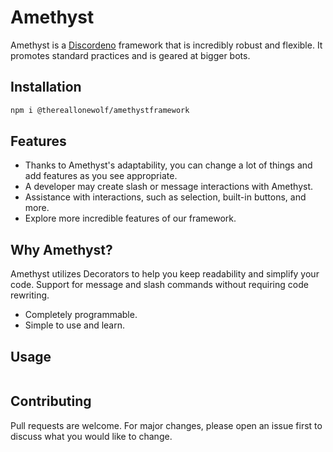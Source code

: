 # Amethyst

Amethyst is a [Discordeno](https://github.com/discordeno/discordeno) framework that is incredibly robust and flexible.
It promotes standard practices and is geared at bigger bots.

## Installation

```bash
npm i @thereallonewolf/amethystframework
```

## Features

- Thanks to Amethyst's adaptability, you can change a lot of things and add features as you see appropriate.
- A developer may create slash or message interactions with Amethyst.
- Assistance with interactions, such as selection, built-in buttons, and more.
- Explore more incredible features of our framework.

## Why Amethyst?

Amethyst utilizes Decorators to help you keep readability and simplify your code. Support for message and slash commands without requiring code rewriting.

- Completely programmable.
- Simple to use and learn.

## Usage

```typescript
```

## Contributing

Pull requests are welcome. For major changes, please open an issue first to discuss what you would like to change.
